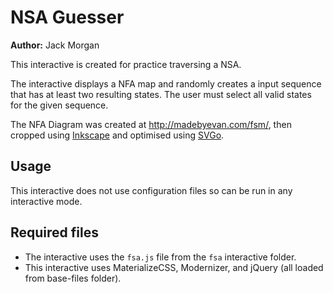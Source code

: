 # NSA Guesser

**Author:** Jack Morgan

This interactive is created for practice traversing a NSA.

The interactive displays a NFA map and randomly creates a input sequence that
has at least two resulting states. The user must select all valid states for
the given sequence.

The NFA Diagram was created at http://madebyevan.com/fsm/, then cropped using
[Inkscape](https://inkscape.org/en/) and optimised using [SVGo](https://github.com/svg/svgo).

## Usage

This interactive does not use configuration files so can be run in any interactive mode.

## Required files

- The interactive uses the `fsa.js` file from the `fsa` interactive folder.
- This interactive uses MaterializeCSS, Modernizer, and jQuery (all loaded from base-files folder).
